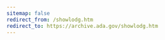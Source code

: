 ```yaml
---
sitemap: false 
redirect_from: /showlodg.htm 
redirect_to: https://archive.ada.gov/showlodg.htm 
---
```

